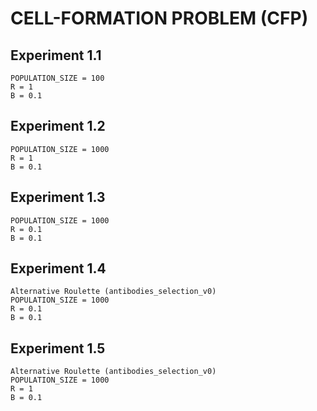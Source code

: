 # CELL-FORMATION PROBLEM (CFP)

## Experiment 1.1
    POPULATION_SIZE = 100
    R = 1
    B = 0.1
## Experiment 1.2
    POPULATION_SIZE = 1000
    R = 1
    B = 0.1
## Experiment 1.3
    POPULATION_SIZE = 1000
    R = 0.1
    B = 0.1
## Experiment 1.4
    Alternative Roulette (antibodies_selection_v0)
    POPULATION_SIZE = 1000
    R = 0.1
    B = 0.1
## Experiment 1.5
    Alternative Roulette (antibodies_selection_v0)
    POPULATION_SIZE = 1000
    R = 1
    B = 0.1

